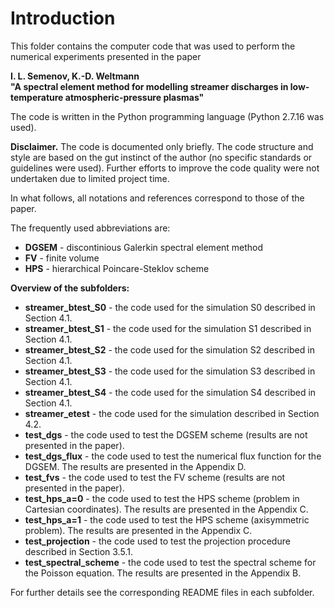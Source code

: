 # Introduction

This folder contains the computer code that was used to perform the numerical experiments presented in the paper

**I. L. Semenov, K.-D. Weltmann <br/>
"A spectral element method for modelling streamer discharges in low-temperature atmospheric-pressure plasmas"**

The code is written in the Python programming language (Python 2.7.16 was used).

**Disclaimer.** The code is documented only briefly. The code structure and style are based on the gut instinct of the author (no specific standards or guidelines were used). Further efforts to improve the code quality were not undertaken due to limited project time.

In what follows, all notations and references correspond to those of the paper.

The frequently used abbreviations are:
 - **DGSEM** - discontinious Galerkin spectral element method
 - **FV** - finite volume
 - **HPS** - hierarchical Poincare-Steklov scheme

**Overview of the subfolders:**
 - **streamer_btest_S0** - the code used for the simulation S0 described in Section 4.1.
 - **streamer_btest_S1** - the code used for the simulation S1 described in Section 4.1.
 - **streamer_btest_S2** - the code used for the simulation S2 described in Section 4.1.
 - **streamer_btest_S3** - the code used for the simulation S3 described in Section 4.1.
 - **streamer_btest_S4** - the code used for the simulation S4 described in Section 4.1.
 - **streamer_etest** - the code used for the simulation described in Section 4.2.
 - **test_dgs** - the code used to test the DGSEM scheme (results are not presented in the paper).
 - **test_dgs_flux** - the code used to test the numerical flux function for the DGSEM. The results are presented in the Appendix D.
 - **test_fvs** - the code used to test the FV scheme (results are not presented in the paper).
 - **test_hps_a=0** - the code used to test the HPS scheme (problem in Cartesian coordinates). The results are presented in the Appendix C.
 - **test_hps_a=1** - the code used to test the HPS scheme (axisymmetric problem). The results are presented in the Appendix C.
 - **test_projection** - the code used to test the projection procedure described in Section 3.5.1.
 - **test_spectral_scheme** - the code used to test the spectral scheme for the Poisson equation. The results are presented in the Appendix B.

For further details see the corresponding README files in each subfolder.
